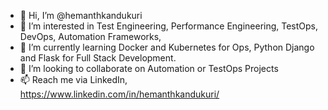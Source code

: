 - 👋 Hi, I’m @hemanthkandukuri
- 👀 I’m interested in Test Engineering, Performance Engineering, TestOps, DevOps, Automation Frameworks, 
- 🌱 I’m currently learning Docker and Kubernetes for Ops, Python Django and Flask for Full Stack Development.
- 💞️ I’m looking to collaborate on Automation or TestOps Projects
- 📫 Reach me via LinkedIn, https://www.linkedin.com/in/hemanthkandukuri/

<!---
hemanthkandukuri/hemanthkandukuri is a ✨ special ✨ repository because its `README.md` (this file) appears on your GitHub profile.
You can click the Preview link to take a look at your changes.
--->
